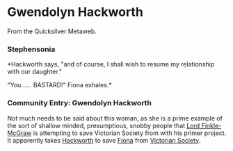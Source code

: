 
# Gwendolyn Hackworth

From the Quicksilver Metaweb.

### Stephensonia


*Hackworth says, "and of course, I shall wish to resume my relationship with our daughter."  

"You...... BASTARD!" Fiona exhales.*

### Community Entry: Gwendolyn Hackworth


Not much needs to be said about this woman, as she is a prime example of the sort of shallow minded, presumptious, snobby people that [Lord Finkle-McGraw](/lord-finkle-mcgraw) is attempting to save Victorian Society from with his primer project. It apparently takes [Hackworth](/john-percival-hackworth) to save [Fiona](/fiona-hackworth) from [Victorian Society](/victorian-society).

